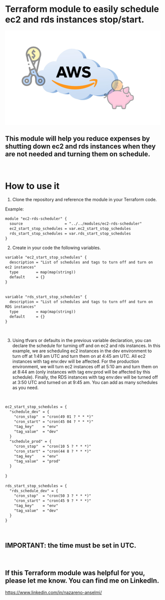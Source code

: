 # Terraform module to easily schedule ec2 and rds instances stop/start.

![image](./images/savings.jpg)

## This module will help you reduce expenses by shutting down ec2 and rds instances when they are not needed and turning them on schedule.

<br/>

# How to use it

1. Clone the repository and reference the module in your Terraform code.
   <br/>

Example:

```
module "ec2-rds-scheduler" {
  source                   = "../../modules/ec2-rds-scheduler"
  ec2_start_stop_schedules = var.ec2_start_stop_schedules
  rds_start_stop_schedules = var.rds_start_stop_schedules
}
```

2. Create in your code the following variables.

```
variable "ec2_start_stop_schedules" {
  description = "List of schedules and tags to turn off and turn on ec2 instances"
  type        = map(map(string))
  default     = {}
}


variable "rds_start_stop_schedules" {
  description = "List of schedules and tags to turn off and turn on RDS instances"
  type        = map(map(string))
  default     = {}
}
```

<br/>

3. Using tfvars or defaults in the previous variable declaration, you can declare the schedule for turning off and on ec2 and rds instances. In this example, we are scheduling ec2 instances in the dev environment to turn off at 1:49 am UTC and turn them on at 4:45 am UTC. All ec2 instances with tag env:dev will be affected. For the production environment, we will turn ec2 instances off at 5:10 am and turn them on at 8:44 am (only instances with tag env:prod will be affected by this schedule). Finally, the RDS instances with tag env:dev will be turned off at 3:50 UTC and turned on at 9:45 am. You can add as many schedules as you need.

<br/>

```
ec2_start_stop_schedules = {
  "schedule_dev" = {
    "cron_stop"  = "cron(49 01 ? * * *)"
    "cron_start" = "cron(45 04 ? * * *)"
    "tag_key"    = "env"
    "tag_value"  = "dev"
  }
  "schedule_prod" = {
    "cron_stop"  = "cron(10 5 ? * * *)"
    "cron_start" = "cron(44 8 ? * * *)"
    "tag_key"    = "env"
    "tag_value"  = "prod"
  }

}

rds_start_stop_schedules = {
  "rds_schedule_dev" = {
    "cron_stop"  = "cron(50 3 ? * * *)"
    "cron_start" = "cron(45 9 ? * * *)"
    "tag_key"    = "env"
    "tag_value"  = "dev"
  }
}

```

<br/>

## IMPORTANT: the time must be set in UTC.

<br/>

## If this Terraform module was helpful for you, please let me know. You can find me on LinkedIn.

https://www.linkedin.com/in/nazareno-anselmi/
